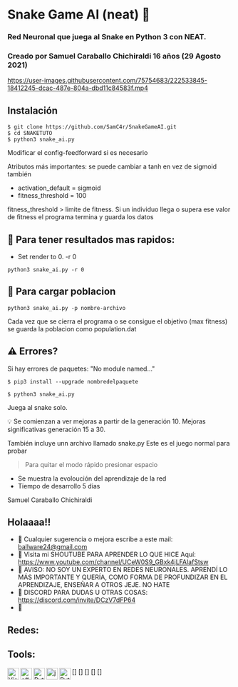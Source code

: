 
Snake Game AI (neat) 🐍
=====
### Red Neuronal que juega al Snake en Python 3 con NEAT. 
### Creado por Samuel Caraballo Chichiraldi 16 años (29 Agosto 2021)






https://user-images.githubusercontent.com/75754683/222533845-18412245-dcac-487e-804a-dbd11c84583f.mp4





Instalación
------------

```
$ git clone https://github.com/SamC4r/SnakeGameAI.git
$ cd SNAKETUTO
$ python3 snake_ai.py
```

Modificar el config-feedforward si es necesario

Atributos más importantes:
se puede cambiar a tanh en vez de sigmoid también
- activation_default = sigmoid 
- fitness_threshold     = 100          

fitness_threshold > limite de fitness. Si un individuo llega o supera ese valor de fitness el programa termina y guarda los datos

👀 Para tener resultados mas rapidos:
------------
- Set render to 0. -r 0

```python3 snake_ai.py -r 0```


🐍 Para cargar poblacion 
------------

```python3 snake_ai.py -p nombre-archivo```

Cada vez que se cierra el programa o se consigue el objetivo (max fitness) se guarda la poblacion como population.dat


⚠️ Errores?
------------

Si hay errores de paquetes: "No module named..."

```
$ pip3 install --upgrade nombredelpaquete

$ python3 snake_ai.py
```


Juega al snake solo.

💡 Se comienzan a ver mejoras a partir de la generación 10.
Mejoras significativas generación 15 a 30. 


También incluye unn archivo llamado snake.py Este es el juego normal para probar

> Para quitar el modo rápido presionar espacio

- Se muestra la evoloución del aprendizaje de la red
- Tiempo de desarrollo 5 dias

Samuel Caraballo Chichiraldi 




## Holaaaa!!

- 🔭 Cualquier sugerencia o mejora escribe a este mail: ballware24@gmail.com
- 🌱 Visita mi SHOUTUBE PARA APRENDER LO QUE HICE Aquí: https://www.youtube.com/channel/UCeW0S9_GBxk4jLFAlafStsw
- 👯 AVISO: NO SOY UN EXPERTO EN REDES NEURONALES. APRENDÍ LO MÁS IMPORTANTE Y QUERÍA, COMO FORMA DE PROFUNDIZAR EN EL APRENDIZAJE, ENSEÑAR A OTROS JEJE. NO HATE 
- 🥅 DISCORD PARA DUDAS U OTRAS COSAS: https://discord.com/invite/DCzV7dFP64
- 🏀 

## Redes:

[Youtube]: https://www.youtube.com/channel/UCeW0S9_GBxk4jLFAlafStsw
[Discord Banner 2]: (https://discordapp.com/api/guilds/781244739977740338/widget.png?style=banner2)

## Tools:

[<img align="left" alt="Visual Studio Code" width="26px" src="https://raw.githubusercontent.com/github/explore/80688e429a7d4ef2fca1e82350fe8e3517d3494d/topics/visual-studio-code/visual-studio-code.png" />]
[<img align="left" alt="c#" width="26px" src="https://seeklogo.com/images/C/c-sharp-c-logo-02F17714BA-seeklogo.com.png" />]
[<img align="left" alt="Python" width="26px" src="https://upload.wikimedia.org/wikipedia/commons/thumb/c/c3/Python-logo-notext.svg/768px-Python-logo-notext.svg.png" />]
[<img align="left" alt="java" width="26px" src="https://cdn.worldvectorlogo.com/logos/java.svg" />]
[<img align="left" alt="Python" width="26px" src="https://i.pinimg.com/originals/f2/43/4c/f2434c3a2df5758d16d5d7cf5ed8d130.jpg" />]







